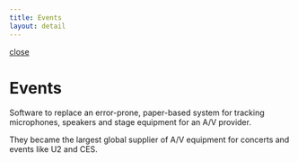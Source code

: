 ```yaml
---
title: Events
layout: detail
---
```

<div class="detail events">
    <div class="detail-close"><a href="/"><span class="material-symbols-outlined">close</span></a></div>
    <div class="left">
      <div class="detail-top-image events"></div>
    </div>
    <div class="right">
      <div class="detail-content">
        <div class="detail-title"><h1>Events</h1></div>
          <p>Software to replace an error-prone, paper-based system for tracking microphones, speakers and stage equipment for an A/V provider.</p>
          <p class="last">They became the largest global supplier of A/V equipment for concerts and events like U2 and CES.</p>
      </div>
    </div>
</div>
